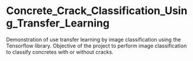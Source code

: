 # Concrete_Crack_Classification_Using_Transfer_Learning
 Demonstration of use transfer learning by image classification using the Tensorflow library. Objective of the project to perform image classification to classify concretes with or without cracks.
